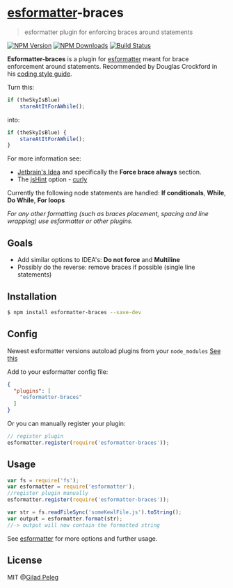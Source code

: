 # [esformatter](https://github.com/millermedeiros/esformatter)-braces

> esformatter plugin for enforcing braces around statements

[![NPM Version](http://img.shields.io/npm/v/esformatter-braces.svg?style=flat)](https://npmjs.org/package/esformatter-braces)
[![NPM Downloads](http://img.shields.io/npm/dm/esformatter-braces.svg?style=flat)](https://npmjs.org/package/esformatter-braces)
[![Build Status](http://img.shields.io/travis/pgilad/esformatter-braces.svg?style=flat)](https://travis-ci.org/pgilad/esformatter-braces)

**Esformatter-braces** is a plugin for [esformatter](https://github.com/millermedeiros/esformatter) meant for brace enforcement around statements. Recommended by Douglas Crockford in his [coding style guide](http://javascript.crockford.com/code.html).

Turn this:
```js
if (theSkyIsBlue)
    stareAtItForAWhile();
```

into:
```js
if (theSkyIsBlue) {
    stareAtItForAWhile();
}
```

For more information see:
- [Jetbrain's Idea](http://www.jetbrains.com/idea/webhelp10.5/wrapping-and-braces.html) and specifically the **Force brace always** section.
- The [jsHint](https://github.com/jshint/jshint/) option - [curly](http://www.jshint.com/docs/options/#curly)

Currently the following node statements are handled:
 **If conditionals**, **While**, **Do While**, **For loops**

*For any other formatting (such as braces placement, spacing and line wrapping) use esformatter or other plugins.*

## Goals

- Add similar options to IDEA's: **Do not force** and **Multiline**
- Possibly do the reverse: remove braces if possible (single line statements)

## Installation

```sh
$ npm install esformatter-braces --save-dev
```

## Config

Newest esformatter versions autoload plugins from your `node_modules` [See this](https://github.com/millermedeiros/esformatter#plugins)

Add to your esformatter config file:

```json
{
  "plugins": [
    "esformatter-braces"
  ]
}
```

Or you can manually register your plugin:
```js
// register plugin
esformatter.register(require('esformatter-braces'));
```

## Usage

```js
var fs = require('fs');
var esformatter = require('esformatter');
//register plugin manually
esformatter.register(require('esformatter-braces'));

var str = fs.readFileSync('someKewlFile.js').toString();
var output = esformatter.format(str);
//-> output will now contain the formatted string
```

See [esformatter](https://github.com/millermedeiros/esformatter) for more options and further usage.

## License

MIT @[Gilad Peleg](http://giladpeleg.com)
